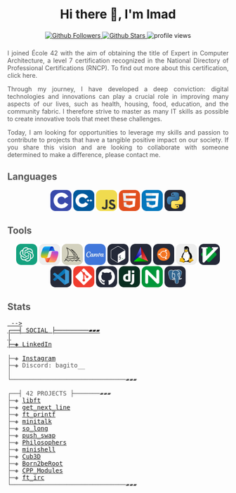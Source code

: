 <h1 align="center">Hi there 👋, I'm Imad</h1>

###
<p align="center">
  <!-- Badges GitHub Followers et Stars -->
  <a href="https://github.com/astro-47?tab=followers">
    <img src="https://img.shields.io/github/followers/astro-47?style=flat" alt="Github Followers"/>
  </a>
  <a href="https://github.com/astro-47?tab=repositories">
    <img src="https://img.shields.io/github/stars/astro-47?style=flat" alt="Github Stars"/>
  </a>
  <!-- Badge Visites avec style cohérent -->
  <img src="https://komarev.com/ghpvc/?username=astro-47&color=blue&style=flat" alt="profile views" />
  <!-- Badge Email personnalisé avec shields.io -->
  </a>
  <div style="text-align: justify; color: #555;">
</p>

###

<div align="justify">
I joined École 42 with the aim of obtaining the title of Expert in Computer Architecture, a level 7 certification recognized in the National Directory of Professional Certifications (RNCP). To find out more about this certification, click here.

Through my journey, I have developed a deep conviction: digital technologies and innovations can play a crucial role in improving many aspects of our lives, such as health, housing, food, education, and the community fabric. I therefore strive to master as many IT skills as possible to create innovative tools that meet these challenges.

Today, I am looking for opportunities to leverage my skills and passion to contribute to projects that have a tangible positive impact on our society. If you share this vision and are looking to collaborate with someone determined to make a difference, please contact me.
</div>

## Languages
<p align="center">
    <img src="https://github.com/raveriss/skill-icons/blob/main/C.png" height="48" />
    <img src="https://github.com/raveriss/skill-icons/blob/main/CPP.png" height="48" />
    <img src="https://github.com/raveriss/skill-icons/blob/main/JavaScript.png" height="48" />
    <img src="https://github.com/raveriss/skill-icons/blob/main/HTML.png" height="48" />
    <img src="https://github.com/raveriss/skill-icons/blob/main/CSS.png" height="48" />
    <img src="https://raw.githubusercontent.com/tandpfun/skill-icons/main/icons/Python-Dark.svg" height="48" />
</p>

## Tools
<p align="center">
        <img src="https://github.com/raveriss/skill-icons/blob/main/chatgpt.png" height="48" />
        <img src="https://github.com/raveriss/skill-icons/blob/main/copilot.png" height="48" />
<!--         <img src="https://github.com/raveriss/skill-icons/blob/main/perplexity.png" height="48" /> -->
<!--         <img src="https://github.com/raveriss/skill-icons/blob/main/mistral.png" height="48" /> -->
<!--         <img src="https://github.com/raveriss/skill-icons/blob/main/icone_audacity.png" height="48" /> -->
<!--         <img src="https://github.com/raveriss/skill-icons/blob/main/eleven_labs.png" height="48" /> -->
<!--         <img src="https://github.com/raveriss/skill-icons/blob/main/OBS_Studio_Logo.png" height="48" /> -->
<!--         <img src="https://github.com/raveriss/skill-icons/blob/main/synthesia.png" height="48" /> -->
<!--         <img src="https://github.com/raveriss/skill-icons/blob/main/gimp.png" height="48" /> -->
        <img src="https://github.com/raveriss/skill-icons/blob/main/midJourney.png" height="48" />
<!--         <img src="https://github.com/raveriss/skill-icons/blob/main/inkscape.png" height="48" /> -->
        <img src="https://github.com/raveriss/skill-icons/blob/main/canva.png" height="48" />
<!--         <img src="https://github.com/raveriss/skill-icons/blob/main/Photoshop.png" height="48" /> -->
<!--         <img src="https://github.com/raveriss/skill-icons/blob/main/revit.png" height="48" /> -->
<!--         <img src="https://github.com/raveriss/skill-icons/blob/main/rhinoceros.png" height="48" /> -->
<!--         <img src="https://github.com/raveriss/skill-icons/blob/main/AutoCAD-Dark.png" height="48" /> -->
<!--         <img src="https://github.com/raveriss/skill-icons/blob/main/Sketchup-Dark.png" height="48" /> -->
<!--         <img src="https://github.com/raveriss/skill-icons/blob/main/kerkythea.png" height="48" /> -->
        <img src="https://github.com/raveriss/skill-icons/blob/main/Bash-Dark.png" height="48" />
        <img src="https://github.com/raveriss/skill-icons/blob/main/CMake-Dark.png" height="48" />
        <img src="https://github.com/raveriss/skill-icons/blob/main/Ubuntu-Dark.png" height="48" />
        <img src="https://github.com/raveriss/skill-icons/blob/main/linux.png" height="48" />
<!--         <img src="https://github.com/raveriss/skill-icons/blob/main/Sublime-Dark.png" height="48" /> -->
        <img src="https://github.com/raveriss/skill-icons/blob/main/VIM-Dark.png" height="48" />
        <img src="https://github.com/raveriss/skill-icons/blob/main/VSCode-Dark.png" height="48" />
        <img src="https://github.com/raveriss/skill-icons/blob/main/icone_git.png" height="48" />
        <img src="https://github.com/raveriss/skill-icons/blob/main/Github-Dark.png" height="48" />
<!--         <img src="https://raw.githubusercontent.com/tandpfun/skill-icons/65dea6c4eaca7da319e552c09f4cf5a9a8dab2c8/icons/Wordpress.svg" height="48" /> --
        <img src="https://raw.githubusercontent.com/tandpfun/skill-icons/main/icons/MySQL-Dark.svg" height="48" />
        <img src="https://raw.githubusercontent.com/tandpfun/skill-icons/main/icons/Docker.svg" height="48" />
<!--         <img src="https://github.com/tandpfun/skill-icons/blob/main/icons/Bootstrap.svg" height="48" /> -->
        <img src="https://github.com/tandpfun/skill-icons/blob/main/icons/Django.svg" height="48" />
        <img src="https://github.com/tandpfun/skill-icons/blob/main/icons/Nginx.svg" height="48" />
        <img src="https://github.com/tandpfun/skill-icons/blob/main/icons/PostgreSQL-Dark.svg" height="48" />
</p>

## Stats
<p align="center">
  <a href="https://github.com/astro-47">
<!--     <img align="center" src="https://github-readme-stats.vercel.app/api?username=raveriss&show_icons=true&theme=tokyonight" alt="Rafael's GitHub Stats" /> -->
<!--   <a href="https://github.com/raveriss">
    <img align="center" src="https://github-readme-streak-stats.herokuapp.com/?user=raveriss&theme=tokyonight" alt="Rafael's GitHub Streak" />
  </a> -->
  <!-- La carte de graphique de contributions pourrait être temporairement enlevée si elle ne s'affiche pas correctement -->
  <!-- <a href="https://github.com/raveriss">
    <img align="center" src="https://activity-graph.herokuapp.com/graph?username=raveriss&theme=github" alt="Rafael's Contribution Graph" />
  </a> -->
<!-- </p>

<p align="center">
<!--   <a href="https://github.com/astro-47"> -->
<!--       <img src="https://github-readme-stats.vercel.app/api/top-langs/?username=raveriss&layout=compact&theme=tokyonight" />
  </a> -->


  <pre> -->
┌──┤ SOCIAL ├─────────▰▰▰
│
├─◈ <a href="https://www.linkedin.com/in/imad-ez-zaghba-8581342ab/">LinkedIn</a>
<!-- ├─◈ <a href="link here">Twitter</a> -->
├─◈ <a href="insta here">Instagram</a>
├─◈ Discord: bagito__
│
└───────────────────────────────▰▰▰

┌──┤ 42 PROJECTS ├───────▰▰▰
├─◈ <a href="https://github.com/aspro-47/libft">libft</a>
├─◈ <a href="https://github.com/aspro-47/get_next_line">get_next_line</a>
├─◈ <a href="https://github.com/aspro-47/ft_printf">ft_printf</a>
├─◈ <a href="https://github.com/aspro-47/minitalk">minitalk</a>
├─◈ <a href="https://github.com/aspro-47/so_long">so_long</a>
├─◈ <a href="https://github.com/aspro-47/push_swap">push_swap</a>
├─◈ <a href="https://github.com/aspro-47/Philosophers">Philosophers</a>
├─◈ <a href="https://github.com/aspro-47/minishell">minishell</a>
├─◈ <a href="https://github.com/aspro-47/cub_3d">Cub3D</a>
├─◈ <a href="https://github.com/aspro-47/Born2beRoot">Born2beRoot</a>
├─◈ <a href="https://github.com/aspro-47/CPP_Modules">CPP_Modules</a>
├─◈ <a href="https://github.com/aspro-47/FT_IRC">ft_irc</a>
└───────────────────────────────▰▰▰


</pre>
